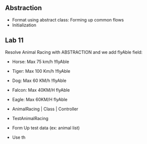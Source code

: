 ## Abstraction 
* Format using abstract class: Forming up common flows
* Initialization

## Lab 11

Resolve Animal Racing with ABSTRACTION and we add flyAble field:
* Horse: Max 75 km/h !flyAble
* Tiger: Max 100 Km/h !flyAble
* Dog: Max 60 KM/h !flyAble
* Falcon: Max 40KM/H flyAble
* Eagle: Max 60KM/H flyAble


* AnimalRacing | Class | Controller

* TestAnimalRacing

* Form Up test data (ex: animal list)
* Use th